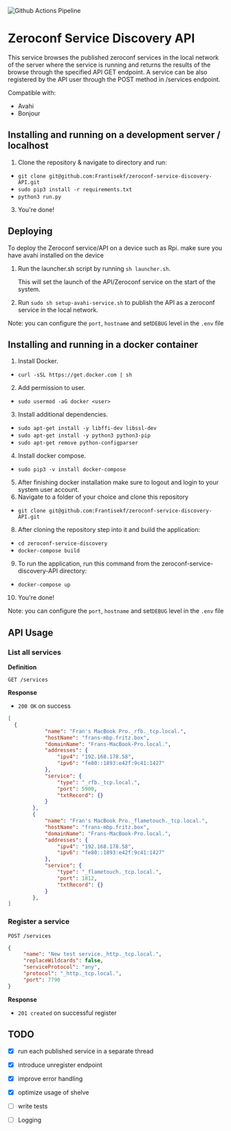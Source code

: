 ![Github Actions Pipeline](https://github.com/Frantisekf/zeroconf-service-discovery-API/actions/workflows/python-app.yml/badge.svg)


# Zeroconf Service Discovery API

This service browses the published zeroconf services in the local network of the server where the service is running and returns the results of the browse through the specified API GET endpoint. A service can be also registered by the API user through the POST method in /services endpoint.


Compatible with: 
  * Avahi
  * Bonjour

## Installing and running on a development server / localhost
1. Clone the repository & navigate to directory and run:
- `git clone git@github.com:Frantisekf/zeroconf-service-discovery-API.git`
- `sudo pip3 install -r requirements.txt`
- `python3 run.py`
3. You're done!

## Deploying
To deploy the Zeroconf service/API on a device such as Rpi. make sure you have avahi installed on the device
1. Run the launcher.sh script by running `sh launcher.sh`.

   This will set the launch of the API/Zeroconf service on the start of the system.
2. Run `sudo sh setup-avahi-service.sh` to publish the API as a zeroconf service in the local network.   


Note: you can configure the `port`, `hostname` and set`DEBUG` level in the `.env` file


## Installing and running in a docker container
1. Install Docker.
- `curl -sSL https://get.docker.com | sh`
2. Add permission to user.
- `sudo usermod -aG docker <user>`
3. Install additional dependencies.
- `sudo apt-get install -y libffi-dev libssl-dev`
- `sudo apt-get install -y python3 python3-pip`
- `sudo apt-get remove python-configparser`
4. Install docker compose.
- `sudo pip3 -v install docker-compose`
5. After finishing docker installation make sure to logout and login to your system user account.
6. Navigate to a folder of your choice and clone this repository
- `git clone git@github.com:Frantisekf/zeroconf-service-discovery-API.git`
8. After cloning the repository step into it and build the application:
- `cd zeroconf-service-discovery`
- `docker-compose build`
9. To run the application, run this command from the zeroconf-service-discovery-API directory:
- `docker-compose up`
10. You're done!



Note: you can configure the `port`, `hostname` and set`DEBUG` level in the `.env` file

## API Usage
### List all services

**Definition**

`GET /services`

**Response**

- `200 OK` on success

```json
[
  {
            "name": "Fran's MacBook Pro._rfb._tcp.local.",
            "hostName": "frans-mbp.fritz.box",
            "domainName": "Frans-MacBook-Pro.local.",
            "addresses": {
                "ipv4": "192.168.178.58",
                "ipv6": "fe80::1893:e42f:9c41:1427"
            },
            "service": {
                "type": "_rfb._tcp.local.",
                "port": 5900,
                "txtRecord": {}
            }
        },
        {
            "name": "Fran's MacBook Pro._flametouch._tcp.local.",
            "hostName": "frans-mbp.fritz.box",
            "domainName": "Frans-MacBook-Pro.local.",
            "addresses": {
                "ipv4": "192.168.178.58",
                "ipv6": "fe80::1893:e42f:9c41:1427"
            },
            "service": {
                "type": "_flametouch._tcp.local.",
                "port": 1812,
                "txtRecord": {}
            }
        },
]
```
### Register a service

`POST /services`
```json
{
     "name": "New test service._http._tcp.local.",
     "replaceWildcards": false,
     "serviceProtocol": "any",
     "protocol": "_http._tcp.local.",
     "port": 7790
}

```
**Response**

- `201 created` on successful register 


## TODO
- [x] run each published service in a separate thread
- [x] introduce unregister endpoint 
- [x] improve error handling
- [x] optimize usage of shelve
- [ ] write tests
- [ ] Logging 


